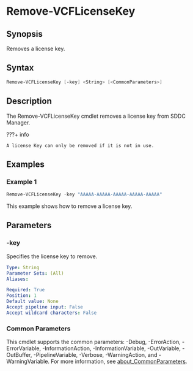 # Remove-VCFLicenseKey

## Synopsis

Removes a license key.

## Syntax

```powershell
Remove-VCFLicenseKey [-key] <String> [<CommonParameters>]
```

## Description

The Remove-VCFLicenseKey cmdlet removes a license key from SDDC Manager.

???+ info

    A license Key can only be removed if it is not in use.

## Examples

### Example 1

```powershell
Remove-VCFLicenseKey -key "AAAAA-AAAAA-AAAAA-AAAAA-AAAAA"
```

This example shows how to remove a license key.

## Parameters

### -key

Specifies the license key to remove.

```yaml
Type: String
Parameter Sets: (All)
Aliases:

Required: True
Position: 1
Default value: None
Accept pipeline input: False
Accept wildcard characters: False
```

### Common Parameters

This cmdlet supports the common parameters: -Debug, -ErrorAction, -ErrorVariable, -InformationAction, -InformationVariable, -OutVariable, -OutBuffer, -PipelineVariable, -Verbose, -WarningAction, and -WarningVariable. For more information, see [about_CommonParameters](http://go.microsoft.com/fwlink/?LinkID=113216).
